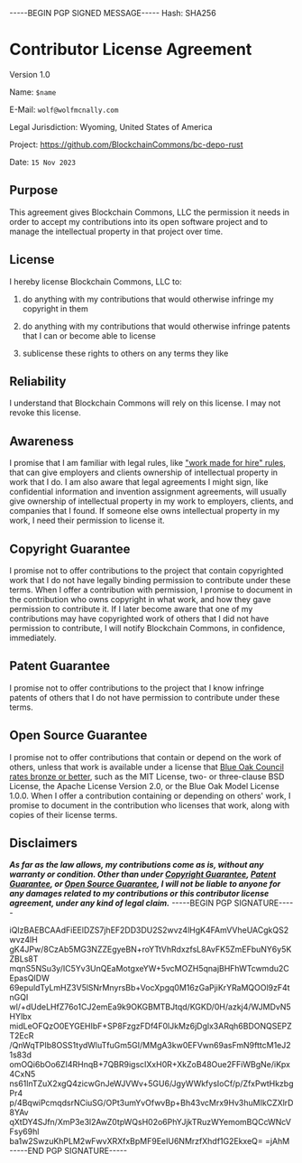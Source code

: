 -----BEGIN PGP SIGNED MESSAGE-----
Hash: SHA256

# Contributor License Agreement

Version 1.0

Name: `$name`

E-Mail: `wolf@wolfmcnally.com`

Legal Jurisdiction: Wyoming, United States of America

Project: https://github.com/BlockchainCommons/bc-depo-rust

Date: `15 Nov 2023`

## Purpose

This agreement gives Blockchain Commons, LLC the permission it needs in order to accept my contributions into its open software project and to manage the intellectual property in that project over time.

## License

I hereby license Blockchain Commons, LLC to:

1.  do anything with my contributions that would otherwise infringe my copyright in them

2.  do anything with my contributions that would otherwise infringe patents that I can or become able to license

3.  sublicense these rights to others on any terms they like

## Reliability

I understand that Blockchain Commons will rely on this license.  I may not revoke this license.

## Awareness

I promise that I am familiar with legal rules, like ["work made for hire" rules](http://worksmadeforhire.com), that can give employers and clients ownership of intellectual property in work that I do.  I am also aware that legal agreements I might sign, like confidential information and invention assignment agreements, will usually give ownership of intellectual property in my work to employers, clients, and companies that I found.  If someone else owns intellectual property in my work, I need their permission to license it.

## Copyright Guarantee

I promise not to offer contributions to the project that contain copyrighted work that I do not have legally binding permission to contribute under these terms.  When I offer a contribution with permission, I promise to document in the contribution who owns copyright in what work, and how they gave permission to contribute it.  If I later become aware that one of my contributions may have copyrighted work of others that I did not have permission to contribute, I will notify Blockchain Commons, in confidence, immediately.

## Patent Guarantee

I promise not to offer contributions to the project that I know infringe patents of others that I do not have permission to contribute under these terms.

## Open Source Guarantee

I promise not to offer contributions that contain or depend on the work of others, unless that work is available under a license that [Blue Oak Council rates bronze or better](https://blueoakconcil.org/list), such as the MIT License, two- or three-clause BSD License, the Apache License Version 2.0, or the Blue Oak Model License 1.0.0.  When I offer a contribution containing or depending on others' work, I promise to document in the contribution who licenses that work, along with copies of their license terms.

## Disclaimers

***As far as the law allows, my contributions come as is, without any warranty or condition.  Other than under [Copyright Guarantee](#copyright-guarantee), [Patent Guarantee](#patent-guarantee), or [Open Source Guarantee](#open-source-guarantee), I will not be liable to anyone for any damages related to my contributions or this contributor license agreement, under any kind of legal claim.***
-----BEGIN PGP SIGNATURE-----

iQIzBAEBCAAdFiEElDZS7jhEF2DD3DU2S2wvz4lHgK4FAmVVheUACgkQS2wvz4lH
gK4JPw/8CzAb5MG3NZZEgyeBN+roYTtVhRdxzfsL8AvFK5ZmEFbuNY6y5KZBLs8T
mqnS5NSu3y/IC5Yv3UnQEaMotgxeYW+5vcMOZH5qnajBHFhWTcwmdu2CEpasQIDW
69epuldTyLmHZ3V5lSNrMnyrsBb+VocXpgq0M16zGaPjiKrYRaMQOOl9zF4tnGQI
wl/+dUdeLHfZ76o1CJ2emEa9k9OKGBMTBJtqd/KGKD/0H/azkj4/WJMDvN5HYlbx
midLeOFQzO0EYGEHIbF+SP8FzgzFDf4F0lJkMz6jDglx3ARqh6BDONQSEPZT2EcR
/QnWqTPIb8OSS1tydWluTfuGm5GI/MMgA3kw0EFVwn69asFmN9fttcM1eJ21s83d
omOQi6bOo6ZI4RHnqB+7QBR9igscIXxH0R+XkZoB48Oue2FFiWBgNe/iKpx4CxN5
ns61lnTZuX2xgQ4zicwGnJeWJVWv+5GU6/JgyWWkfysIoCf/p/ZfxPwtHkzbgPr4
p/4BqwiPcmqdsrNCiuSG/OPt3umYvOfwvBp+Bh43vcMrx9Hv3huMIkCZXlrD8YAv
qXtDY4SJfn/XmP3e3l2AwZ0tpWQsH02o6PhYJjkTRuzWYemomBQCcWNcVFsy69hl
ba1w2SwzuKhPLM2wFwvXRXfxBpMF9EeIU6NMrzfXhdf1G2EkxeQ=
=jAhM
-----END PGP SIGNATURE-----
